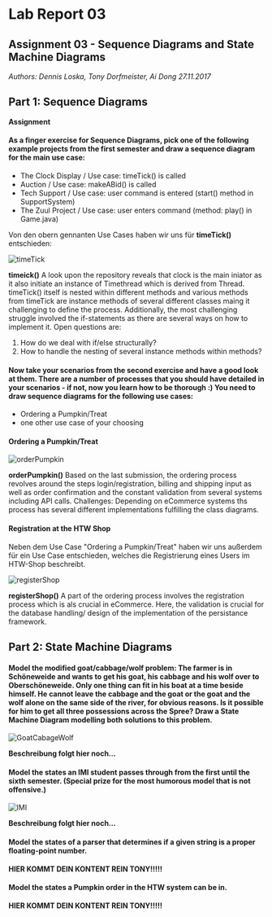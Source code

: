 # Lab Report 03
## Assignment 03 - Sequence Diagrams and State Machine Diagrams
_Authors: Dennis Loska, Tony Dorfmeister, Ai Dong 27.11.2017_

## Part 1: Sequence Diagrams
**Assignment**

#### As a finger exercise for Sequence Diagrams, pick one of the following example projects from the first semester and draw a sequence diagram for the main use case:

 - The Clock Display / Use case: timeTick() is called
 - Auction / Use case: makeABid() is called
 - Tech Support / Use case: user command is entered (start() method in SupportSystem)
 - The Zuul Project / Use case: user enters command (method: play() in Game.java)

Von den obern gennanten Use Cases haben wir uns für **timeTick()** entschieden:

![timeTick](useCase_timeTick.jpg)

**timeick()**
A look upon the repository reveals that clock is the main iniator as it also initiate an instance of Timethread which is derived from Thread. timeTick() itself is nested within different methods and various methods from timeTick are instance methods of several different classes maing it challenging to define the process. Additionally, the most challenging struggle involved the if-statements as there are several ways on how to implement it. Open questions are:

1. How do we deal with if/else structurally?
2. How to handle the nesting of several instance methods within methods?

#### Now take your scenarios from the second exercise and have a good look at them. There are a number of processes that you should have detailed in your scenarios - if not, now you learn how to be thorough :) You need to draw sequence diagrams for the following use cases:

- Ordering a Pumpkin/Treat
- one other use case of your choosing

#### Ordering a Pumpkin/Treat

![orderPumpkin](useCase_orderingPumkin.jpg)

**orderPumpkin()**
Based on the last submission, the ordering process revolves around the steps login/registration, billing and shipping input as well as order confirmation and the constant validation from several systems including API calls. Challenges: Depending on eCommerce systems ths process has several different implementations fulfilling the class diagrams. 

#### Registration at the HTW Shop
Neben dem Use Case "Ordering a Pumpkin/Treat" haben wir uns außerdem für ein Use Case entschieden, welches die Registrierung eines Users im HTW-Shop beschreibt.

![registerShop](useCase_registrationHTWshop.jpg)

**registerShop()**
A part of the ordering process involves the registration process which is als crucial in eCommerce. Here, the validation is crucial for the database handling/ design of the implementation of the persistance framework.

## Part 2: State Machine Diagrams

#### Model the modified goat/cabbage/wolf problem: The farmer is in Schöneweide and wants to get his goat, his cabbage and his wolf over to Oberschöneweide. Only one thing can fit in his boat at a time beside himself. He cannot leave the cabbage and the goat or the goat and the wolf alone on the same side of the river, for obvious reasons. Is it possible for him to get all three possessions across the Spree? Draw a State Machine Diagram modelling both solutions to this problem.

![GoatCabageWolf](goat-cabbage-wolf.png)

**Beschreibung folgt hier noch...**

#### Model the states an IMI student passes through from the first until the sixth semester. (Special prize for the most humorous model that is not offensive.)

![IMI](imi.png)

**Beschreibung folgt hier noch...**

#### Model the states of a parser that determines if a given string is a proper floating-point number.

**HIER KOMMT DEIN KONTENT REIN TONY!!!!!**

#### Model the states a Pumpkin order in the HTW system can be in.

**HIER KOMMT DEIN KONTENT REIN TONY!!!!!**
